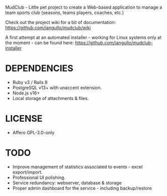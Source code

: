 MudClub - Little pet project to create a Web-based application to manage a team sports club (seasons, teams  players, coaches, etc.)

Check out the project wiki for a bit of documentation: https://github.com/iangullo/mudclub/wiki

A first attempt at an automated installer - working for Linux systems only at the moment - can be found here: https://github.com/iangullo/mudclub-installer

DEPENDENCIES
==
* Ruby v3 / Rails 8
* PostgreSQL v13+ with unaccent extension.
* Node.js v16+
* Local storage of attachments & files.

LICENSE
==
* Affero GPL-3.0-only

TODO
==
* Improve management of statistics associated to events - excel export/import.
* Professional UI polishing.
* Service redundancy: webserver, database & storage
* Proper admin dashboard for the service - including backup/restore
